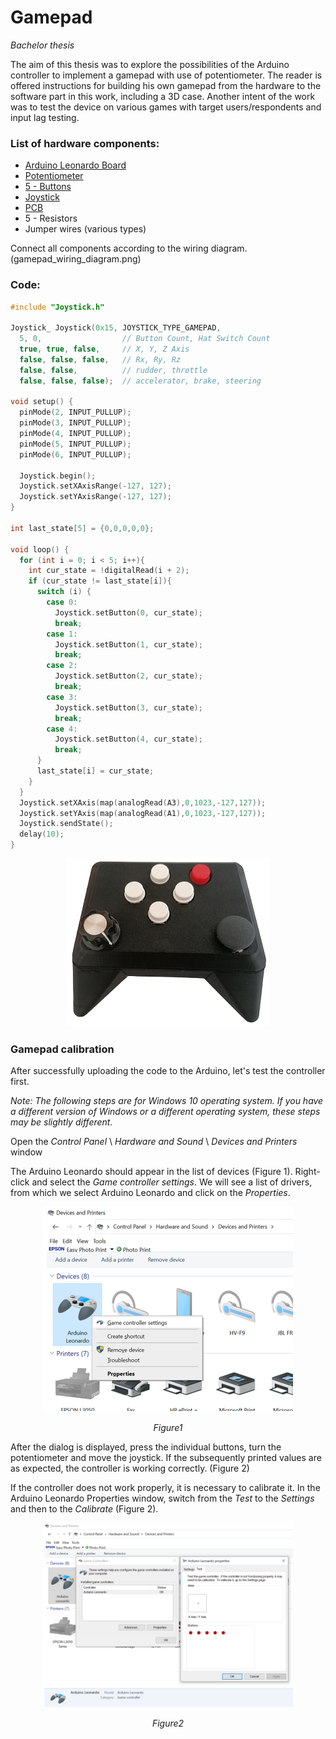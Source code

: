 # Gamepad
*Bachelor thesis*

The aim of this thesis was to explore the possibilities of the Arduino controller to implement a gamepad with use of potentiometer. The reader is offered instructions for building his own gamepad from the hardware to the software part in this work, including a 3D case. 
Another intent of the work was to test the device on various games with target users/respondents and input lag testing.

### List of hardware components:
* [Arduino Leonardo Board](https://techfun.sk/produkt/arduino-leonardo-original/)
* [Potentiometer](https://techfun.sk/produkt/potenciometer-rozne-typy-b1k-az-b500k/)
* [5 - Buttons](https://techfun.sk/produkt/organizer-s-tlacidlami-a-nasadami-12x12x4-3-mm/)
* [Joystick](https://techfun.sk/produkt/joystick-2-osi-analogovy-vystup/)
* [PCB](https://techfun.sk/produkt/nepajive-pole-170-bodov/)
* 5 - Resistors
* Jumper wires (various types)

Connect all components according to the wiring diagram. (gamepad_wiring_diagram.png)

### Code:

``` c++
#include "Joystick.h"

Joystick_ Joystick(0x15, JOYSTICK_TYPE_GAMEPAD,
  5, 0,                  // Button Count, Hat Switch Count
  true, true, false,     // X, Y, Z Axis
  false, false, false,   // Rx, Ry, Rz
  false, false,          // rudder, throttle
  false, false, false);  // accelerator, brake, steering

void setup() {
  pinMode(2, INPUT_PULLUP);
  pinMode(3, INPUT_PULLUP);
  pinMode(4, INPUT_PULLUP);
  pinMode(5, INPUT_PULLUP); 
  pinMode(6, INPUT_PULLUP);

  Joystick.begin();
  Joystick.setXAxisRange(-127, 127);
  Joystick.setYAxisRange(-127, 127);
}

int last_state[5] = {0,0,0,0,0};

void loop() {
  for (int i = 0; i < 5; i++){
    int cur_state = !digitalRead(i + 2);
    if (cur_state != last_state[i]){
      switch (i) {
        case 0: 
          Joystick.setButton(0, cur_state);
          break;
        case 1: 
          Joystick.setButton(1, cur_state);
          break;
        case 2: 
          Joystick.setButton(2, cur_state);
          break;
        case 3: 
          Joystick.setButton(3, cur_state);
          break;
        case 4: 
          Joystick.setButton(4, cur_state);
          break;
      }
      last_state[i] = cur_state;
    }
  }
  Joystick.setXAxis(map(analogRead(A3),0,1023,-127,127));
  Joystick.setYAxis(map(analogRead(A1),0,1023,-127,127));
  Joystick.sendState();
  delay(10);
}
```

<p align="center"> <img src="gamepad_image.png" /> </p>


### Gamepad calibration


After successfully uploading the code to the Arduino, let's test the controller first.

*Note: The following steps are for Windows 10 operating system. If you have a different version of Windows or a different operating system, these steps may be slightly different.*

Open the *Control Panel* \ *Hardware and Sound* \ *Devices and Printers* window

The Arduino Leonardo should appear in the list of devices (Figure 1). Right-click and select the *Game controller settings*.
We will see a list of drivers, from which we select Arduino Leonardo and click on the *Properties*.

<p align="center"> <img src="Figure1.PNG" width="400" /> </p>
<p align="center"> <i>Figure1</i> </p>


After the dialog is displayed, press the individual buttons, turn the potentiometer and move the joystick. If the subsequently printed values are as expected, the controller is working correctly. (Figure 2)

If the controller does not work properly, it is necessary to calibrate it. In the Arduino Leonardo Properties window, switch from the *Test* to the *Settings* and then to the *Calibrate* (Figure 2).

<p align="center"> <img src="Figure2.PNG" width="400" /> </p>
<p align="center"> <i>Figure2</i> </p>
